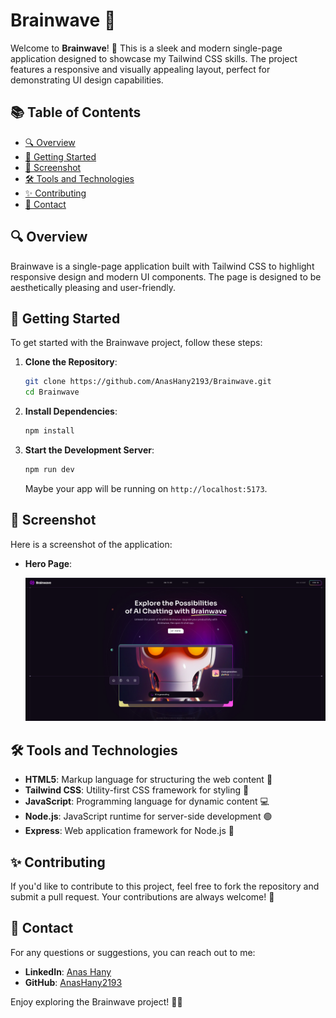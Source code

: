 # Brainwave 🧠

Welcome to **Brainwave**! 🌟 This is a sleek and modern single-page application designed to showcase my Tailwind CSS skills. The project features a responsive and visually appealing layout, perfect for demonstrating UI design capabilities.

## 📚 Table of Contents

- [🔍 Overview](#overview)
- [🚀 Getting Started](#getting-started)
- [📸 Screenshot](#screenshot)
- [🛠️ Tools and Technologies](#tools-and-technologies)
- [✨ Contributing](#contributing)
- [💬 Contact](#contact)

## 🔍 Overview

Brainwave is a single-page application built with Tailwind CSS to highlight responsive design and modern UI components. The page is designed to be aesthetically pleasing and user-friendly.

## 🚀 Getting Started

To get started with the Brainwave project, follow these steps:

1. **Clone the Repository**:

   ```bash
   git clone https://github.com/AnasHany2193/Brainwave.git
   cd Brainwave
   ```

2. **Install Dependencies**:

   ```bash
   npm install
   ```

3. **Start the Development Server**:

   ```bash
   npm run dev
   ```

   Maybe your app will be running on `http://localhost:5173`.

## 📸 Screenshot

Here is a screenshot of the application:

- **Hero Page**:

  ![Home Page](src/assets/hero.png)

## 🛠️ Tools and Technologies

- **HTML5**: Markup language for structuring the web content 📄
- **Tailwind CSS**: Utility-first CSS framework for styling 🌈
- **JavaScript**: Programming language for dynamic content 💻
- **Node.js**: JavaScript runtime for server-side development 🟢
- **Express**: Web application framework for Node.js 🚀

## ✨ Contributing

If you'd like to contribute to this project, feel free to fork the repository and submit a pull request. Your contributions are always welcome! 🌟

## 💬 Contact

For any questions or suggestions, you can reach out to me:

- **LinkedIn**: [Anas Hany](https://www.linkedin.com/in/anashany219/)
- **GitHub**: [AnasHany2193](https://github.com/AnasHany2193)

Enjoy exploring the Brainwave project! 🧠✨
